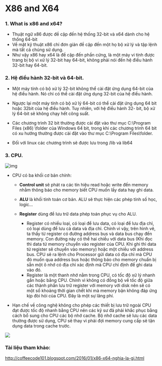 # X86 and X64

### 1. What is x86 and x64?
- Thuật ngữ x86 được đề cập đến hệ thống 32-bit và x64 dành cho hệ thống 64-bit
- Về mặt kỹ thuật x86 chỉ đơn giản đề cập đến một họ bộ xử lý và tập lệnh mà tất cả chúng sử dụng.
- Như vậy x86 hay x64 là đề cập đến phần cứng, là một máy vi tính được trang bị bộ vi xử lý 32-bit hay 64-bit, không phải nói đến hệ điều hành 32-bit hay 64-bit.

### 2. Hệ điều hành 32-bit và 64-bit.
- Một máy tính có bộ xử lý 32-bit không thể cài đặt ứng dụng 64-bit của hệ điều hành. Nó chỉ có thể cài đặt ứng dụng 32-bit của hệ điều hành.

- Ngược lại một máy tính có bộ xử lý 64-bit có thể cài đặt ứng dụng 64 bit hoặc 32bit của hệ điều hành. Tuy nhiên, với hệ điều hành 32- bit, bộ xử lý 64-bit sẽ không chạy hết công suất.

- Các chương trình 32 bit thường được cài đặt vào thư mục C:\Program Files (x86) \folder của Windows 64 bit, trong khi các chương trình 64 bit có xu hướng thường được cài đặt vào thư mục C:\Program Files\folder.

- Đối với linux các chương trình sẽ được lưu trong /lib và lib64

### 3. CPU.

![img](http://4.bp.blogspot.com/-rVmzi7kgprw/VpaWApaNJhI/AAAAAAAAADM/PYn_h8qt6D0/s320/simple_cpu_architecture.png)

- CPU có ba khối cơ bản chính: 
  - **Control unit** sẽ phát ra các tín hiệu read hoặc write đến memory nhằm thông báo cho memory biết CPU muốn lấy data hay ghi data. 

  - **ALU** là khối tính toán cơ bản. ALU sẽ thực hiện các phép tính số học, logic...

  - **Register** dùng để lưu trữ data phép toán phục vụ cho ALU. 
    - Register có nhiều loại, có loại để lưu data, có loại để lưu địa chỉ, có loại dùng để lưu cả data và địa chỉ. Chính vì vậy, trên hình vẽ, ta thấy từ register có đường address bus và data bus chạy đến memory. Con đường này có thể hai chiều với data bus (Khi đọc thì data từ memory chuyển vào register của CPU. Khi ghi thì data từ register sẽ chuyển vào memory) hoặc một chiều với address bus. CPU sẽ ra lệnh cho Processor gửi data có địa chỉ mà CPU đó muốn qua address bus hoặc thông báo cho memory chuẩn bị sẵn một ô nhớ có địa chỉ xác định mà CPU chỉ định để ghi data vào đó. 
    - Register là một thanh nhớ nằm trong CPU, có tốc độ xử lý nhanh gần hoặc bằng CPU. Chính vì không có đồng bộ về tốc độ giữa các thành phần lưu trữ register với memory với disk nên sẽ có một số khoảng thời gian chết khi mà memory bận không đáp ứng kịp đòi hỏi của CPU. Đây là một sự lãng phí.

- Hạn chế về công nghệ không cho phép các thiết bị lưu trữ ngoài CPU đạt được tốc độ nhanh bằng CPU nên các kỹ sư đã phải khắc phục bằng cách bổ sung cho CPU các bộ nhớ cache. Bộ nhớ cache sẽ lưu các data thường được sử dụng, CPU sẽ thay vì phải đợi memory cung cấp sẽ tận dụng data trong cache trước.

![](https://image.slidesharecdn.com/cutovnguynlhotngcpu-120407024039-phpapp02/95/cu-to-v-nguyn-l-hot-ng-cpu-36-728.jpg?cb=1333767045)

### Tài liệu tham khảo:

http://coffeecode101.blogspot.com/2016/01/x86-x64-nghia-la-gi.html
